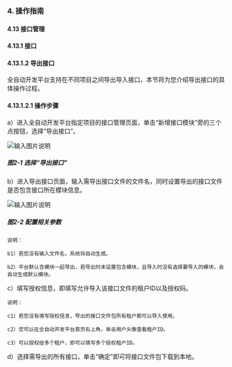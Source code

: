 ### 4. 操作指南

#### 4.13 接口管理

#### 4.13.1 接口

#### 4.13.1.2 导出接口

全自动开发平台支持在不同项目之间导出导入接口，本节将为您介绍导出接口的具体操作过程。

#### 4.13.1.2.1 操作步骤

a）进入全自动开发平台指定项目的接口管理页面，单击“新增接口模块”旁的三个点按钮，选择“导出接口”。

![输入图片说明](../../../../../images/SoFlu%EF%BC%88%E5%90%8E%E7%AB%AF%EF%BC%89%E5%BC%80%E5%8F%91%E5%B9%B3%E5%8F%B0/1.%20%E6%9C%80%E6%96%B0%E7%89%88%E6%9C%AC%20-%20%E6%9B%B4%E6%96%B0%E6%97%A5%E6%9C%9F%20-%202022.10.08/4.%20%E6%93%8D%E4%BD%9C%E6%8C%87%E5%8D%97/13.%20%E6%8E%A5%E5%8F%A3%E7%AE%A1%E7%90%86/1.%20%E6%8E%A5%E5%8F%A3/2-1.png)

##### 图2-1 选择“导出接口”

b）进入导出接口页面，输入需导出接口文件的文件名，同时设置导出的接口文件是否包含接口所在模块信息。

![输入图片说明](../../../../../images/SoFlu%EF%BC%88%E5%90%8E%E7%AB%AF%EF%BC%89%E5%BC%80%E5%8F%91%E5%B9%B3%E5%8F%B0/1.%20%E6%9C%80%E6%96%B0%E7%89%88%E6%9C%AC%20-%20%E6%9B%B4%E6%96%B0%E6%97%A5%E6%9C%9F%20-%202022.10.08/4.%20%E6%93%8D%E4%BD%9C%E6%8C%87%E5%8D%97/13.%20%E6%8E%A5%E5%8F%A3%E7%AE%A1%E7%90%86/1.%20%E6%8E%A5%E5%8F%A3/2-2.png)

##### 图2-2 配置相关参数

```
说明：

b1）若您没有输入文件名，系统将自动生成。

b2）平台默认含模块一起导出，若导出时未设置包含模块，且导入时没有选择要导入的模块，会自动生成默认模块。
```

c）填写授权信息，即填写允许导入该接口文件的租户ID以及授权码。

```
说明：

c1）若您没有填写授权信息，导出的接口文件包所有租户都可以导入使用。

c2）您可以在全自动开发平台首页右上角，单击用户头像查看租户ID。

c3）可以授权给多个租户，即可以填写多个授权租户ID。
```

d）选择需导出的所有接口，单击“确定”即可将接口文件包下载到本地。
